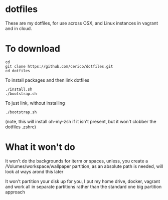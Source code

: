 # dotfiles

These are my dotfiles, for use across OSX, and Linux instances in vagrant and in cloud.

# To download

```
cd
git clone https://github.com/cerico/dotfiles.git
cd dotfiles
```

To install packages and then link dotfiles

```
./install.sh
./bootstrap.sh
```

To just link, without installing

```
./bootstrap.sh
```

(note, this will install oh-my-zsh if it isn't present, but it won't clobber the dotfiles .zshrc) 

# What it won't do

It won't do the backgrounds for iterm or spaces, unless, you create a /Volumes/workspace/wallpaper partition, as an absolute path is needed, will look at ways arond this later

It won't partition your disk up for you, I put my home drive, docker, vagrant and work all in separate partitions rather than the standard one big partition approach

